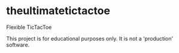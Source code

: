 # theultimatetictactoe
Flexible TicTacToe

This project is for educational purposes only. It is not a 'production' software.
